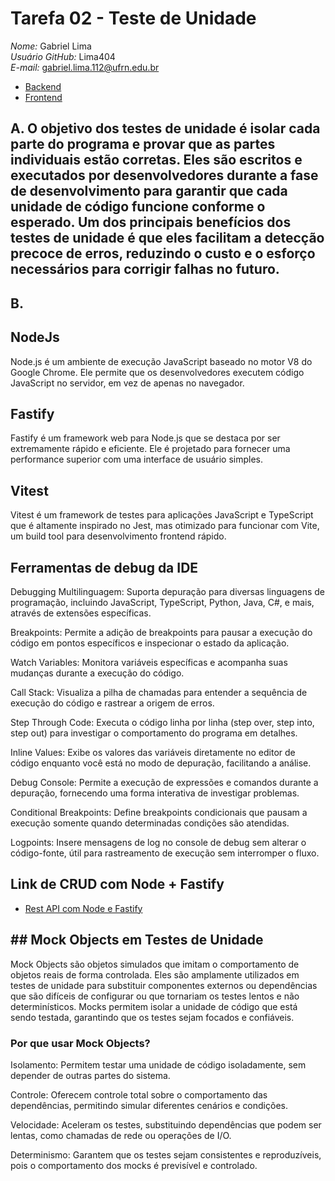 # Tarefa 02 - Teste de Unidade

*Nome:* Gabriel Lima  
*Usuário GitHub:* Lima404  
*E-mail:* gabriel.lima.112@ufrn.edu.br

* [Backend](https://github.com/leonardobezrr/sig-estoque-back-end)
* [Frontend](https://github.com/leonardobezrr/sig-estoque-front-end)


## A. O objetivo dos testes de unidade é isolar cada parte do programa e provar que as partes individuais estão corretas. Eles são escritos e executados por desenvolvedores durante a fase de desenvolvimento para garantir que cada unidade de código funcione conforme o esperado. Um dos principais benefícios dos testes de unidade é que eles facilitam a detecção precoce de erros, reduzindo o custo e o esforço necessários para corrigir falhas no futuro.

## B.
## NodeJs

Node.js é um ambiente de execução JavaScript baseado no motor V8 do Google Chrome. Ele permite que os desenvolvedores executem código JavaScript no servidor, em vez de apenas no navegador.

## Fastify

Fastify é um framework web para Node.js que se destaca por ser extremamente rápido e eficiente. Ele é projetado para fornecer uma performance superior com uma interface de usuário simples.

## Vitest

Vitest é um framework de testes para aplicações JavaScript e TypeScript que é altamente inspirado no Jest, mas otimizado para funcionar com Vite, um build tool para desenvolvimento frontend rápido.

## Ferramentas de debug da IDE

Debugging Multilinguagem: Suporta depuração para diversas linguagens de programação, incluindo JavaScript, TypeScript, Python, Java, C#, e mais, através de extensões específicas.

Breakpoints: Permite a adição de breakpoints para pausar a execução do código em pontos específicos e inspecionar o estado da aplicação.

Watch Variables: Monitora variáveis específicas e acompanha suas mudanças durante a execução do código.

Call Stack: Visualiza a pilha de chamadas para entender a sequência de execução do código e rastrear a origem de erros.

Step Through Code: Executa o código linha por linha (step over, step into, step out) para investigar o comportamento do programa em detalhes.

Inline Values: Exibe os valores das variáveis diretamente no editor de código enquanto você está no modo de depuração, facilitando a análise.

Debug Console: Permite a execução de expressões e comandos durante a depuração, fornecendo uma forma interativa de investigar problemas.

Conditional Breakpoints: Define breakpoints condicionais que pausam a execução somente quando determinadas condições são atendidas.

Logpoints: Insere mensagens de log no console de debug sem alterar o código-fonte, útil para rastreamento de execução sem interromper o fluxo.

## Link de CRUD com Node + Fastify

* [Rest API com Node e Fastify](https://www.youtube.com/watch?v=E6mZSJFozvM)

## ## Mock Objects em Testes de Unidade

Mock Objects são objetos simulados que imitam o comportamento de objetos reais de forma controlada. Eles são amplamente utilizados em testes de unidade para substituir componentes externos ou dependências que são difíceis de configurar ou que tornariam os testes lentos e não determinísticos. Mocks permitem isolar a unidade de código que está sendo testada, garantindo que os testes sejam focados e confiáveis.

### Por que usar Mock Objects?

Isolamento: Permitem testar uma unidade de código isoladamente, sem depender de outras partes do sistema.

Controle: Oferecem controle total sobre o comportamento das dependências, permitindo simular diferentes cenários e condições.

Velocidade: Aceleram os testes, substituindo dependências que podem ser lentas, como chamadas de rede ou operações de I/O.

Determinismo: Garantem que os testes sejam consistentes e reproduzíveis, pois o comportamento dos mocks é previsível e controlado.
